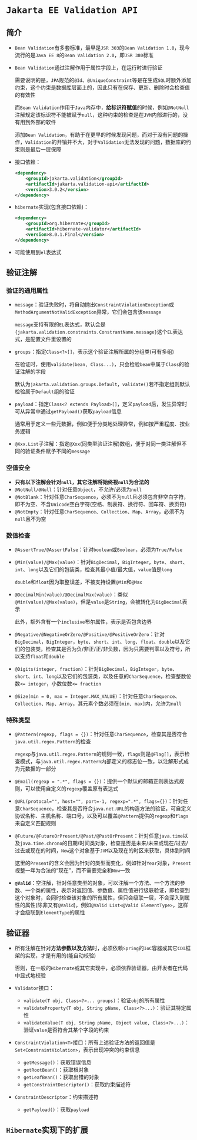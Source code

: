 # `Jakarta EE Validation API`

## 简介

- `Bean Validation`有多套标准，最早是`JSR 303`的`Bean Validation 1.0`，现今流行的是`Java EE 8`的`Bean Validation 2.0`，即`JSR 380`标准
- `Bean Validation`通过注解作用于属性字段上，在运行时进行验证

  需要说明的是，`JPA`规范的`@Id`、`@UniqueConstraint`等是在生成`SQL`时额外添加约束，这个约束是数据库层面上的，因此只有在保存、更新、删除时会检查值的有效性

  而`Bean Validation`作用于`Java`内存中，**给标识符赋值**的时候，例如`@NotNull`注解规定该标识符不能被赋予`null`，这种约束的检查是在`JVM`内部进行的，没有用到外部的软件

  添加`Bean Validation`，有助于在更早的时候发现问题，而对于没有问题的操作，`Validation`的开销并不大，对于`Validation`无法发现的问题，数据库的约束则是最后一层保障
- 接口依赖：

  ```xml
  <dependency>
      <groupId>jakarta.validation</groupId>
      <artifactId>jakarta.validation-api</artifactId>
      <version>3.0.2</version>
  </dependency>
  ```

- `hibernate`实现(包含接口依赖)：

  ```xml
  <dependency>
      <groupId>org.hibernate</groupId>
      <artifactId>hibernate-validator</artifactId>
      <version>8.0.1.Final</version>
  </dependency>
  ```

- 可能使用到`el`表达式

## 验证注解

### 验证的通用属性

- `message`：验证失败时，将自动抛出`ConstraintViolationException`或`MethodArgumentNotValidException`异常，它们会包含该`message`

  `message`支持有限的`EL`表达式，默认会是`{jakarta.validation.constraints.ConstrantName.message}`这个`EL`表达式，是配置文件里设置的
- `groups`：指定`Class<?>[]`，表示这个验证注解所属的分组类(可有多组)

  在验证时，使用`validate(bean, Class...)`，只会检验`bean`中属于`Class`的验证注解的字段

  默认为`jakarta.validation.groups.Default`，`validate()`若不指定组则默认检验属于`Default`组的验证
- `payload`：指定`Class<? extends Payload>[]`，定义`payload`后，发生异常时可从异常中通过`getPayload()`获取`payload`信息

  通常用于定义一些元数据，例如便于分类地处理异常，例如按严重程度、按业务逻辑
- `@Xxx.List`子注解：指定`@Xxx`(同类型验证注解)数组，便于对同一类注解但不同的验证条件赋予不同的`message`

### 空值安全

- **只有以下注解会针对`null`，其它注解将始终视`null`为合法的**
- `@NotNull/@Null`：针对任意`Object`，不允许/必须为`null`
- `@NotBlank`：针对任意`CharSequence`，必须不为`null`且必须包含非空白字符，即不为空、不含`Unicode`空白字符(空格、制表符、换行符、回车符、换页符)
- `@NotEmpty`：针对任意`CharSequence`、`Collection`、`Map`、`Array`，必须不为`null`且不为空

### 数值检查

- `@AssertTrue/@AssertFalse`：针对`boolean`或`Boolean`，必须为`True/False`
- `@Min(value)/@Max(value)`：针对`BigDecimal`，`BigInteger`，`byte`、`short`、`int`、`long`以及它们的包装类，检查其最小值/最大值，`value`值是`long`

  `double`和`float`因为取整误差，不被支持设置`@Min`和`@Max`
- `@DecimalMin(value)/@DecimalMax(value)`：类似`@Min(value)/@Max(value)`，但是`value`是`String`，会被转化为`BigDecimal`表示

  此外，额外含有一个`inclusive`布尔属性，表示是否包含边界
- `@Negative/@NegativeOrZero/@Positive/@PositiveOrZero`：针对`BigDecimal`，`BigInteger`，`byte`、`short`、`int`、`long`、`float`、`double`以及它们的包装类，检查其是否为负/非正/正/非负数，因为只需要判零以及符号，所以支持`float`和`double`
- `@Digits(integer, fraction)`：针对`BigDecimal`，`BigInteger`，`byte`、`short`、`int`、`long`以及它们的包装类，以及任意的`CharSequence`，检查整数位数`<= integer`，小数位数`<= fraction`
- `@Size(min = 0, max = Integer.MAX_VALUE)`：针对任意`CharSequence`、`Collection`、`Map`、`Array`，其元素个数必须在`[min, max]`内，允许为`null`

### 特殊类型

- `@Pattern(regexp, flags = {})`：针对任意`CharSequence`，检查其是否符合`java.util.regex.Pattern`的检查

  `regexp`与`java.util.regex.Pattern`的规则一致，`flags`则是`@Flag[]`，表示检查模式，与`java.util.regex.Pattern`内部定义的标志位一致，以注解形式成为元数据的一部分
- `@Email(regexp = ".*", flags = {})`：提供一个默认的邮箱正则表达式规则，可以使用自定义的`regexp`覆盖原有表达式
- `@URL(protocal="", host="", port=-1, regexp=".*", flags={})`：针对任意`CharSequence`，检查其是否符合`java.net.URL`的构造方法的验证，可自定义协议名称、主机名称、端口号，以及可以覆盖`@Pattern`提供的`regexp`和`flags`来自定义匹配规则
- `@Future/@FutureOrPresent/@Past/@PastOrPresent`：针对任意`java.time`以及`java.time.chrono`的日期/时间类对象，检查是否是未来/未来或现在/过去/过去或现在的时间，`Now`这个对象基于`JVM`以及现在的时区来获取，具体到时间

  这里的`Present`的含义会因为针对的类型而变化，例如针对`Year`对象，`Present`视整一年为合法的“现在”，而不需要完全和`Now`一致
- **`@Valid`**：空注解，针对任意类型的对象，可以注解一个方法、一个方法的参数、一个类的属性，表示对返回值、参数值、属性值进行级联验证，即检查到这个对象时，会同时检查该对象的所有属性，但只会级联一层，不会深入到属性的属性(除非又有`@Valid`)，例如`@Valid List<@Valid ElementType>`，这样才会级联到`ElementType`的属性

## 验证器

- 所有注解在针对**方法参数以及方法**时，必须依赖`Spring`的`IoC`容器或其它`CDI`框架的实现，才是有用的(能自动校验)

  否则，在一般的`Hibernate`或其它实现中，必须依靠验证器，由开发者在代码中显式地校验
- `Validator`接口：
  - `validate(T obj, Class<?>... groups)`：验证`obj`的所有属性
  - `validateProperty(T obj, String pName, Class<?>...)`：验证其特定属性
  - `validateValue(T obj, String pName, Object value, Class<?>...)`：验证`value`是否符合其某个字段的约束
- `ConstraintViolation<T>`接口：所有上述验证方法的返回值是`Set<ConstraintViolation>`，表示出现冲突的约束信息
  - `getMessage()`：获取错误信息
  - `getRootBean()`：获取根对象
  - `getLeafBean()`：获取出错的对象
  - `getConstraintDescriptor()`：获取约束描述符
- `ConstraintDescriptor`：约束描述符
  - `getPayload()`：获取`payload`

## `Hibernate`实现下的扩展
